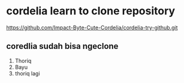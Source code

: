 # cordelia learn to clone repository

https://github.com/Impact-Byte-Cute-Cordelia/cordelia-try-github.git

## coredlia sudah bisa ngeclone

1. Thoriq
2. Bayu
3. thoriq lagi